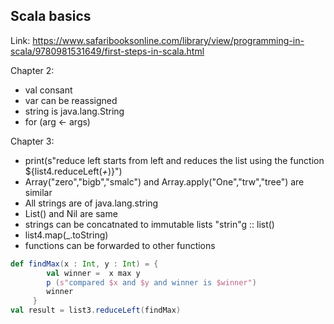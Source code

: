 ## Scala basics

Link:
https://www.safaribooksonline.com/library/view/programming-in-scala/9780981531649/first-steps-in-scala.html

Chapter 2:
  * val consant  
  * var can be reassigned
  * string is java.lang.String
  * for (arg <- args)

Chapter 3:
  *  print(s"reduce left starts from left and reduces the list using the function ${list4.reduceLeft(_+_)}")
  *  Array("zero","bigb","smalc") and  Array.apply("One","trw","tree") are similar
  *  All strings are of java.lang.string
  *  List() and Nil are same
  *  strings can be concatnated to immutable lists "strin"g :: list()
  *  list4.map(_.toString) 
  *  functions can be forwarded to other functions
``` scala 
def findMax(x : Int, y : Int) = {
    	val winner =  x max y
    	p (s"compared $x and $y and winner is $winner")
    	winner
     }
val result = list3.reduceLeft(findMax)
```


